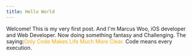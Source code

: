 ```yaml
---
title: Hello World
---
```


Welcome! This is my very first post. And I'm Marcus Woo, iOS developer and Web Developer. Now doing something fantasy and Challenging. The saying:<a style="color:orange">Only Code Makes Life Much More Clear.</a> Code means every execution.
